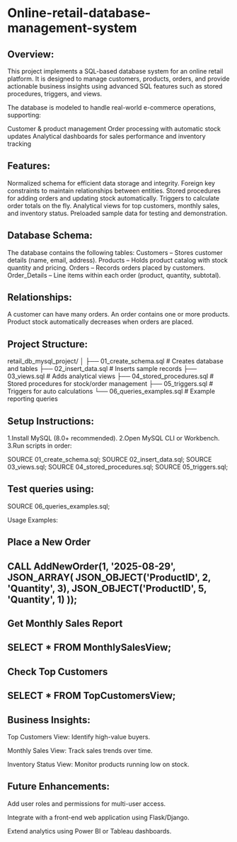 # Online-retail-database-management-system
Overview:
--------
This project implements a SQL-based database system for an online retail platform. It is designed to manage customers, products, orders, and provide actionable business insights using advanced SQL features such as stored procedures, triggers, and views.

The database is modeled to handle real-world e-commerce operations, supporting:

Customer & product management
Order processing with automatic stock updates
Analytical dashboards for sales performance and inventory tracking

Features:
---------
Normalized schema for efficient data storage and integrity.
Foreign key constraints to maintain relationships between entities.
Stored procedures for adding orders and updating stock automatically.
Triggers to calculate order totals on the fly.
Analytical views for top customers, monthly sales, and inventory status.
Preloaded sample data for testing and demonstration.

Database Schema:
---------------
The database contains the following tables:
Customers – Stores customer details (name, email, address).
Products – Holds product catalog with stock quantity and pricing.
Orders – Records orders placed by customers.
Order_Details – Line items within each order (product, quantity, subtotal).

Relationships:
-------------
A customer can have many orders.
An order contains one or more products.
Product stock automatically decreases when orders are placed.

Project Structure:
-----------------
retail_db_mysql_project/
│
├── 01_create_schema.sql        # Creates database and tables
├── 02_insert_data.sql          # Inserts sample records
├── 03_views.sql                # Adds analytical views
├── 04_stored_procedures.sql    # Stored procedures for stock/order management
├── 05_triggers.sql             # Triggers for auto calculations
└── 06_queries_examples.sql     # Example reporting queries

Setup Instructions:
-------------------
1.Install MySQL (8.0+ recommended).
2.Open MySQL CLI or Workbench.
3.Run scripts in order:

SOURCE 01_create_schema.sql;
SOURCE 02_insert_data.sql;
SOURCE 03_views.sql;
SOURCE 04_stored_procedures.sql;
SOURCE 05_triggers.sql;

Test queries using:
-------------------
SOURCE 06_queries_examples.sql;

Usage Examples:

Place a New Order
---------

CALL AddNewOrder(1, '2025-08-29', JSON_ARRAY(
    JSON_OBJECT('ProductID', 2, 'Quantity', 3),
    JSON_OBJECT('ProductID', 5, 'Quantity', 1)
));
---------
Get Monthly Sales Report
---------

SELECT * FROM MonthlySalesView;
---------

Check Top Customers
---------

SELECT * FROM TopCustomersView;
---------

Business Insights:
-----------------
Top Customers View: Identify high-value buyers.

Monthly Sales View: Track sales trends over time.

Inventory Status View: Monitor products running low on stock.

Future Enhancements:
--------------------
Add user roles and permissions for multi-user access.

Integrate with a front-end web application using Flask/Django.

Extend analytics using Power BI or Tableau dashboards.
